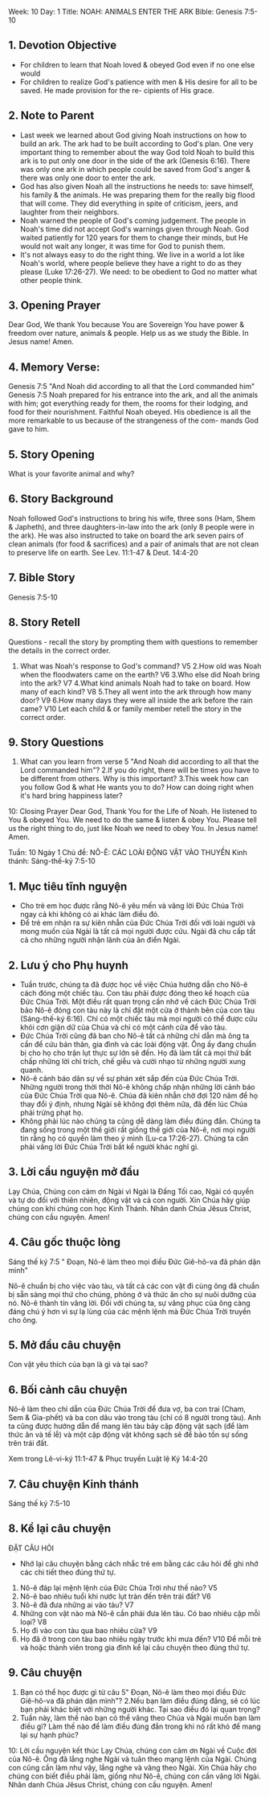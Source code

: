 Week: 10
Day: 1
Title: NOAH: ANIMALS ENTER THE ARK
Bible: Genesis 7:5-10
## 1. Devotion Objective
- For children to learn that Noah loved & obeyed God even if no one else would
- For children to realize God's patience with men & His desire for all to be saved. He made provision for the re- cipients of His grace.

## 2. Note to Parent
- Last week we learned about God giving Noah instructions on how to build an ark. The ark had to be built according to God's plan. One very important thing to remember about the way God told Noah to build this ark is to put only one door in the side of the ark (Genesis 6:16). There was only one ark in which people could be saved from God's anger & there was only one door to enter the ark.
- God has also given Noah all the instructions he needs to: save himself, his family & the animals. He was preparing them for the really big flood that will come. They did everything in spite of criticism, jeers, and laughter from their neighbors.
 - Noah warned the people of God's coming judgement. The people in Noah's time did not accept God's warnings given through Noah. God waited patiently for 120 years for them to change their minds, but He would not wait any longer, it was time for God to punish them.
- It's not always easy to do the right thing. We live in a world a lot like Noah's world, where people believe they have a right to do as they please (Luke 17:26-27). We need: to be obedient to God no matter what other people think.

## 3. Opening Prayer
Dear God, We thank You because You are Sovereign You have power & freedom over nature, animals & people. Help us as we study the Bible. In Jesus name! Amen.

## 4. Memory Verse:
Genesis 7:5 "And Noah did according to all that the Lord commanded him" Genesis 7:5 Noah prepared for his entrance into the ark, and all the animals with him; got everything ready for them, the rooms for their lodging, and food for their nourishment. Faithful Noah obeyed. His obedience is all the more remarkable to us because of the strangeness of the com- mands God gave to him.

## 5. Story Opening
What is your favorite animal and why?

## 6. Story Background
Noah followed God's instructions to bring his wife, three sons (Ham, Shem & Japheth), and three daughters-in-law into the ark (only 8 people were in the ark). He was also instructed to take on board the ark seven pairs of clean animals (for food & sacrifices) and a pair of animals that are not clean to preserve life on earth. See Lev. 11:1-47 & Deut. 14:4-20

## 7. Bible Story
Genesis 7:5-10

## 8. Story Retell
Questions - recall the story by prompting them with questions to remember the details in the correct order.
1. What was Noah's response to God's command? V5
2.How old was Noah when the floodwaters came on the earth? V6
3.Who else did Noah bring into the ark? V7
4.What kind animals Noah had to take on board. How many of each kind? V8
5.They all went into the ark through how many door? V9
6.How many days they were all inside the ark before the rain came? V10
Let each child & or family member retell the story in the correct order.

## 9. Story Questions
1. What can you learn from verse 5 "And Noah did according to all that the Lord commanded him"?
2.If you do right, there will be times you have to be different from others. Why is this important?
3.This week how can you follow God & what He wants you to do? How can doing right when it's hard bring happiness later?

10: Closing Prayer
Dear God, Thank You for the Life of Noah. He listened to You & obeyed You. We need to do the same & listen & obey You. Please tell us the right thing to do, just like Noah we need to obey You. In Jesus name! Amen.

Tuần: 10
Ngày 1
Chủ đề: NÔ-Ê: CÁC LOÀI ĐỘNG VẬT VÀO THUYỀN
Kinh thánh: Sáng-thế-ký 7:5-10

## 1. Mục tiêu tĩnh nguyện
- Cho trẻ em học được rằng Nô-ê yêu mến và vâng lời Đức Chúa Trời ngay cả khi không có ai khác làm điều đó.
- Để trẻ em nhận ra sự kiên nhẫn của Đức Chúa Trời đối với loài người và mong muốn của Ngài là tất cả mọi người được cứu. Ngài đã chu cấp tất cả cho những người nhận lãnh của ân điển Ngài.

## 2. Lưu ý cho Phụ huynh
- Tuần trước, chúng ta đã được học về việc Chúa hướng dẫn cho Nô-ê cách đóng một chiếc tàu. Con tàu phải được đóng theo kế hoạch của Đức Chúa Trời. Một điều rất quan trọng cần nhớ về cách Đức Chúa Trời bảo Nô-ê đóng con tàu này là chỉ đặt một cửa ở thành bên của con tàu (Sáng-thế-ký 6:16). Chỉ có một chiếc tàu mà mọi người có thể được cứu khỏi cơn giận dữ của Chúa và chỉ có một cánh cửa để vào tàu.
- Đức Chúa Trời cũng đã ban cho Nô-ê tất cả những chỉ dẫn mà ông ta cần để cứu bản thân, gia đình và các loài động vật. Ông ấy đang chuẩn bị cho họ cho trận lụt thực sự lớn sẽ đến. Họ đã làm tất cả mọi thứ bất chấp những lời chỉ trích, chế giễu và cười nhạo từ những người xung quanh.
 - Nô-ê cảnh báo dân sự về sự phán xét sắp đến của Đức Chúa Trời. Những người trong thời thời Nô-ê không chấp nhận những lời cảnh báo của Đức Chúa Trời qua Nô-ê. Chúa đã kiên nhẫn chờ đợi 120 năm để họ thay đổi ý định, nhưng Ngài sẽ không đợi thêm nữa, đã đến lúc Chúa phải trừng phạt họ.
- Không phải lúc nào chúng ta cũng dễ dàng làm điều đúng đắn. Chúng ta đang sống trong một thế giới rất giống thế giới của Nô-ê, nơi mọi người tin rằng họ có quyền làm theo ý mình (Lu-ca 17:26-27). Chúng ta cần phải vâng lời Đức Chúa Trời bất kể người khác nghĩ gì.

## 3. Lời cầu nguyện mở đầu
Lạy Chúa, Chúng con cảm ơn Ngài vì Ngài là Đấng Tối cao, Ngài có quyền và tự do đối với thiên nhiên, động vật và cả con người. Xin Chúa hãy giúp chúng con khi chúng con học Kinh Thánh. Nhân danh Chúa Jêsus Christ, chúng con cầu nguyện. Amen!

## 4. Câu gốc thuộc lòng
Sáng thế ký 7:5 " Đoạn, Nô-ê làm theo mọi điều Đức Giê-hô-va đã phán dặn mình"

Nô-ê chuẩn bị cho việc vào tàu, và tất cả các con vật đi cùng ông đã chuẩn bị sẵn sàng mọi thứ cho chúng, phòng ở và thức ăn cho sự nuôi dưỡng của nó. Nô-ê thành tín vâng lời. Đối với chúng ta, sự vâng phục của ông càng đáng chú ý hơn vì sự lạ lùng của các mệnh lệnh mà Đức Chúa Trời truyền cho ông.

## 5. Mở đầu câu chuyện
Con vật yêu thích của bạn là gì và tại sao?

## 6. Bối cảnh câu chuyện
Nô-ê làm theo chỉ dẫn của Đức Chúa Trời để đưa vợ, ba con trai (Cham, Sem & Gia-phết) và ba con dâu vào trong tàu (chỉ có 8 người trong tàu). Anh ta cũng được hướng dẫn để mang lên tàu bảy cặp động vật sạch (để làm thức ăn và tế lễ) và một cặp động vật không sạch sẽ để bảo tồn sự sống trên trái đất.

Xem trong Lê-vi-ký 11:1-47 & Phục truyền Luật lệ Ký 14:4-20

## 7. Câu chuyện Kinh thánh
Sáng thế ký 7:5-10

## 8. Kể lại câu chuyện
ĐẶT CÂU HỎI
- Nhớ lại câu chuyện bằng cách nhắc trẻ em bằng các câu hỏi để ghi nhớ các chi tiết theo đúng thứ tự.
1. Nô-ê đáp lại mệnh lệnh của Đức Chúa Trời như thế nào? V5
2. Nô-ê bao nhiêu tuổi khi nước lụt tràn đến trên trái đất? V6
3. Nô-ê đã đưa những ai vào tàu? V7
4. Những con vật nào mà Nô-ê cần phải đưa lên tàu. Có bao nhiêu cặp mỗi loại? V8
5. Họ đi vào con tàu qua bao nhiêu cửa? V9
6. Họ đã ở trong con tàu bao nhiêu ngày trước khi mưa đến? V10
Để mỗi trẻ và hoặc thành viên trong gia đình kể lại câu chuyện theo đúng thứ tự.

## 9. Câu chuyện
1. Bạn có thể học được gì từ câu 5" Đoạn, Nô-ê làm theo mọi điều Đức Giê-hô-va đã phán dặn mình"?
2.Nếu bạn làm điều đúng đắng, sẽ có lúc bạn phải khác biệt với những người khác. Tại sao điều đó lại quan trọng?
3. Tuần này, làm thế nào bạn có thể vâng theo Chúa và Ngài muốn bạn làm điều gì? Làm thế nào để làm điều đúng đắn trong khi nó rất khó để mang lại sự hạnh phúc?

10: Lời cầu nguyện kết thúc
Lạy Chúa, chúng con cảm ơn Ngài về Cuộc đời của Nô-ê. Ông đã lắng nghe Ngài và tuân theo mạng lệnh của Ngài. Chúng con cũng cần làm như vậy, lắng nghe và vâng theo Ngài. Xin Chúa hãy cho chúng con biết điều phải làm, giống như Nô-ê, chúng con cần vâng lời Ngài. Nhân danh Chúa Jêsus Christ, chúng con cầu nguyện. Amen!
